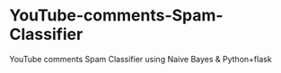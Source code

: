# YouTube-comments-Spam-Classifier
 YouTube comments Spam Classifier using Naive Bayes & Python+flask
